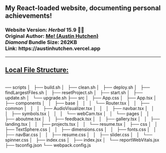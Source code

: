 <h2>My React-loaded website, documenting personal achievements!</h2>  <h3>Website Version: <i>Herbal</i> <b> 15.9 🧉🍵 </b> 
<br/> Original Author: <u><b>Me! (Austin Hutchen) </b></u> 
<br/>  <i> Diamond </i>Bundle Size: <b> 262KB </b>
<br/> Link: <b> https://austinhutchen.vercel.app </b>
 </h3>



<hr/>
 <u> <h2> Local File Structure: </h2> </u> <br/>
── scripts
│   ├── build.sh
│   ├── clean.sh
│   ├── deploy.sh
│   ├── findLargestFiles.sh
│   ├── resetProject.sh
│   ├── start.sh
│   ├── update.sh
│   └── upgrade.sh
├── src
│   ├── App.css
│   ├── App.tsx
│   ├── components
│   │   ├── base
│   │   │   └── Router.tsx
│   │   ├── common
│   │   │   ├── AudioVisualizer.tsx
│   │   │   ├── navbar.tsx
│   │   │   ├── symbols.tsx
│   │   │   └── webCam.tsx
│   │   └── pages
│   │       ├── aboutme.tsx
│   │       ├── feedback.tsx
│   │       ├── gallery.tsx
│   │       ├── landing.tsx
│   │       ├── projects.tsx
│   │       └── resume.tsx
│   ├── css
│   │   ├── TextSphere.css
│   │   ├── dimensions.css
│   │   ├── fonts.css
│   │   ├── navBar.css
│   │   ├── resume.css
│   │   ├── slider.css
│   │   └── spinner.css
│   ├── index.css
│   ├── index.jsx
│   └── reportWebVitals.jsx
├── tsconfig.json
└── webpack.config.js


